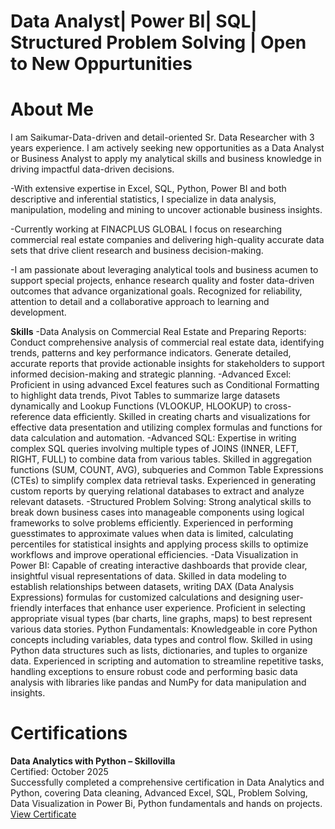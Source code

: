 # Data Analyst| Power BI| SQL| Structured Problem Solving | Open to New Oppurtunities
# About Me

I am Saikumar-Data-driven and detail-oriented Sr. Data Researcher with 3 years experience. I am actively seeking new opportunities as a Data Analyst or Business Analyst to apply my analytical skills and business knowledge in driving impactful data-driven decisions.

-With extensive expertise in Excel, SQL, Python, Power BI and both descriptive and inferential statistics, I specialize in data analysis, manipulation, modeling and mining to uncover actionable business insights.


-Currently working at FINACPLUS GLOBAL I focus on researching commercial real estate companies and delivering high-quality accurate data sets that drive client research and business decision-making.


-I am passionate about leveraging analytical tools and business acumen to support special projects, enhance research quality and foster data-driven outcomes that advance organizational goals. Recognized for reliability, attention to detail and a collaborative approach to    learning and development.


**Skills**
-Data Analysis on Commercial Real Estate and Preparing Reports: Conduct comprehensive analysis of commercial real estate data, identifying trends, patterns and key performance indicators. Generate detailed, accurate reports that provide actionable insights for             stakeholders to support informed decision-making and strategic planning.
-Advanced Excel: Proficient in using advanced Excel features such as Conditional Formatting to highlight data trends, Pivot Tables to summarize large datasets dynamically and Lookup Functions (VLOOKUP, HLOOKUP) to cross-reference data efficiently. Skilled in creating charts and visualizations for effective data presentation and utilizing complex formulas and functions for data calculation and automation.
-Advanced SQL: Expertise in writing complex SQL queries involving multiple types of JOINS (INNER, LEFT, RIGHT, FULL) to combine data from various tables. Skilled in aggregation functions (SUM, COUNT, AVG), subqueries and Common Table Expressions (CTEs) to simplify complex data retrieval tasks. Experienced in generating custom reports by querying relational databases to extract and analyze relevant datasets.
-Structured Problem Solving: Strong analytical skills to break down business cases into manageable components using logical frameworks to solve problems efficiently. Experienced in performing guesstimates to approximate values when data is limited, calculating percentiles for statistical insights and applying process skills to optimize workflows and improve operational efficiencies.
-Data Visualization in Power BI: Capable of creating interactive dashboards that provide clear, insightful visual representations of data. Skilled in data modeling to establish relationships between datasets, writing DAX (Data Analysis Expressions) formulas for customized calculations and designing user-friendly interfaces that enhance user experience. Proficient in selecting appropriate visual types (bar charts, line graphs, maps) to best represent various data stories.
Python Fundamentals: Knowledgeable in core Python concepts including variables, data types and control flow. Skilled in using Python data structures such as lists, dictionaries, and tuples to organize data. Experienced in scripting and automation to streamline repetitive tasks, handling exceptions to ensure robust code and performing basic data analysis with libraries like pandas and NumPy for data manipulation and insights.
# Certifications
**Data Analytics with Python – Skillovilla**  
  Certified: October 2025  
  Successfully completed a comprehensive certification in Data Analytics and Python, covering Data cleaning, Advanced Excel, SQL, Problem Solving, Data Visualization in Power Bi, Python fundamentals and hands on projects.
  [View Certificate]((https://www.skillovilla.com/certificate/75DFQ9R9))

